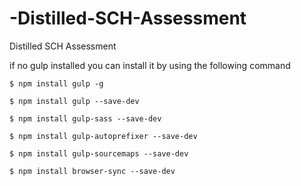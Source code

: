 # -Distilled-SCH-Assessment
 Distilled SCH Assessment

if no gulp installed you can install it by using the following command


```
$ npm install gulp -g
```

```
$ npm install gulp --save-dev
```

```
$ npm install gulp-sass --save-dev
```

```
$ npm install gulp-autoprefixer --save-dev
```

```
$ npm install gulp-sourcemaps --save-dev
```

```
$ npm install browser-sync --save-dev
```
